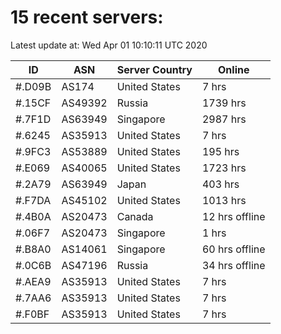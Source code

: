 # 15 recent servers:

Latest update at: Wed Apr 01 10:10:11 UTC 2020

| ID | ASN | Server Country | Online |
| -- | --- | -------------- | ------ |
| #.D09B | AS174 | United States | 7 hrs |
| #.15CF | AS49392 | Russia | 1739 hrs |
| #.7F1D | AS63949 | Singapore | 2987 hrs |
| #.6245 | AS35913 | United States | 7 hrs |
| #.9FC3 | AS53889 | United States | 195 hrs |
| #.E069 | AS40065 | United States | 1723 hrs |
| #.2A79 | AS63949 | Japan | 403 hrs |
| #.F7DA | AS45102 | United States | 1013 hrs |
| #.4B0A | AS20473 | Canada | 12 hrs offline |
| #.06F7 | AS20473 | Singapore | 1 hrs |
| #.B8A0 | AS14061 | Singapore | 60 hrs offline |
| #.0C6B | AS47196 | Russia | 34 hrs offline |
| #.AEA9 | AS35913 | United States | 7 hrs |
| #.7AA6 | AS35913 | United States | 7 hrs |
| #.F0BF | AS35913 | United States | 7 hrs |

